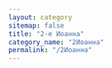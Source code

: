 ```yaml
---
layout: category
sitemap: false
title: "2-е Иоанна"
category_name: "2Иоанна"
permalink: "/2Иоанна"
---
```

